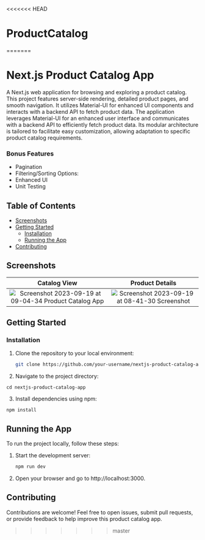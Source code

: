 <<<<<<< HEAD
# ProductCatalog
=======
# Next.js Product Catalog App

A Next.js web application for browsing and exploring a product catalog. This project features server-side rendering, detailed product pages, and smooth navigation. It utilizes Material-UI for enhanced UI components and interacts with a backend API to fetch product data. The application leverages Material-UI for an enhanced user interface and communicates with a backend API to efficiently fetch product data. Its modular architecture is tailored to facilitate easy customization, allowing adaptation to specific product catalog requirements.

### Bonus Features
- Pagination
- Filtering/Sorting Options:
- Enhanced UI
- Unit Testing


## Table of Contents
- [Screenshots](#screenshots)
- [Getting Started](#getting-started)
  - [Installation](#installation)
  - [Running the App](#running-the-app)
- [Contributing](#contributing)

## Screenshots

| Catalog View | Product Details |
|:------------:|:---------------:|
| ![Screenshot 2023-09-19 at 09-04-34 Product Catalog App](https://github.com/ra2fet/nextjs-product-catalog-app/assets/9104379/7604db3d-552f-49dc-98e4-5c438af7432d) | ![Screenshot 2023-09-19 at 08-41-30 Screenshot](https://github.com/ra2fet/nextjs-product-catalog-app/assets/9104379/cd60a876-aec5-4a8a-888c-2a85a60557a3) |

## Getting Started

### Installation


1. Clone the repository to your local environment:

    ```bash
    git clone https://github.com/your-username/nextjs-product-catalog-app.git
    
    ```


2. Navigate to the project directory:

    
  ```
  cd nextjs-product-catalog-app 
  ```

3. Install dependencies using npm:

  ```
  npm install
  ```

## Running the App
To run the project locally, follow these steps:

1. Start the development server:

   ```bash
   npm run dev
   ```
      
2. Open your browser and go to http://localhost:3000.

## Contributing
Contributions are welcome! Feel free to open issues, submit pull requests, or provide feedback to help improve this product catalog app.
>>>>>>> master
